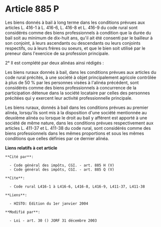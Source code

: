 # Article 885 P

Les biens donnés à bail à long terme dans les conditions prévues aux articles L. 416-1 à L. 416-6, L. 416-8 et L. 416-9 du
code rural sont considérés comme des biens professionnels à condition que la durée du bail soit au minimum de dix-huit ans,
qu'il ait été consenti par le bailleur à son conjoint, à leurs ascendants ou descendants ou leurs conjoints respectifs, ou à
leurs frères ou soeurs, et que le bien soit utilisé par le preneur dans l'exercice de sa profession principale.

2° Il est complété par deux alinéas ainsi rédigés :

Les biens ruraux donnés à bail, dans les conditions prévues aux articles du code rural précités, à une société à objet
principalement agricole contrôlée à plus de 50 % par les personnes visées à l'alinéa précédent, sont considérés comme des
biens professionnels à concurrence de la participation détenue dans la société locataire par celles des personnes précitées
qui y exercent leur activité professionnelle principale.

Les biens ruraux, donnés à bail dans les conditions prévues au premier alinéa, lorsqu'ils sont mis à la disposition d'une
société mentionnée au deuxième alinéa ou lorsque le droit au bail y afférent est apporté à une société de même nature, dans
les conditions prévues respectivement aux articles L. 411-37 et L. 411-38 du code rural, sont considérés comme des biens
professionnels dans les mêmes proportions et sous les mêmes conditions que celles définies par ce dernier alinéa.

**Liens relatifs à cet article**

	**Cité par**:

	  - Code général des impôts, CGI. - art. 885 H (V)
	  - Code général des impôts, CGI. - art. 885 Q (V)

	**Cite**:

	  - Code rural L416-1 à L416-6, L416-8, L416-9, L411-37, L411-38

	**Liens**:

	  - HISTO: Edition du 1er janvier 2004

	**Modifié par**:

	  - Loi - art. 30 () JORF 31 décembre 2003
